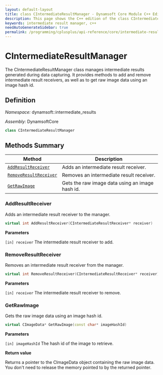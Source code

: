 ```yaml
---
layout: default-layout
title: class CIntermediateResultManager - Dynamsoft Core Module C++ Edition API Reference
description: This page shows the C++ edition of the class CIntermediateResultManager in Dynamsoft Core Module.
keywords: intermediate result manager, c++
needAutoGenerateSidebar: true
permalink: /programming/cplusplus/api-reference/core/intermediate-results/intermediate-result-manager-v2.0.0.html
---
```


# CIntermediateResultManager

The CIntermediateResultManager class manages intermediate results generated during data capturing. It provides methods to add and remove intermediate result receivers, as well as to get raw image data using an image hash id.

## Definition

*Namespace:* dynamsoft::intermediate_results

*Assembly:* DynamsoftCore

```cpp
class CIntermediateResultManager 
```

## Methods Summary

| Method | Description |
|--------|-------------|
| [`AddResultReceiver`](#addresultreceiver) | Adds an intermediate result receiver.|
| [`RemoveResultReceiver`](#removeresultreceiver) | Removes an intermediate result receiver. |
| [`GetRawImage`](#getrawimage) | Gets the raw image data using an image hash id. |

### AddResultReceiver

Adds an intermediate result receiver to the manager.

```cpp
virtual int AddResultReceiver(CIntermediateResultReceiver* receiver)
```

**Parameters**

`[in] receiver` The intermediate result receiver to add.

### RemoveResultReceiver

Removes an intermediate result receiver from the manager.

```cpp
virtual int RemoveResultReceiver(CIntermediateResultReceiver* receiver)
```

**Parameters**

`[in] receiver` The intermediate result receiver to remove.

### GetRawImage

Gets the raw image data using an image hash id.

```cpp
virtual CImageData* GetRawImage(const char* imageHashId)
```

**Parameters**

`[in] imageHashId` The hash id of the image to retrieve.

**Return value**

Returns a pointer to the CImageData object containing the raw image data. You don't need to release the memory pointed to by the returned pointer.
